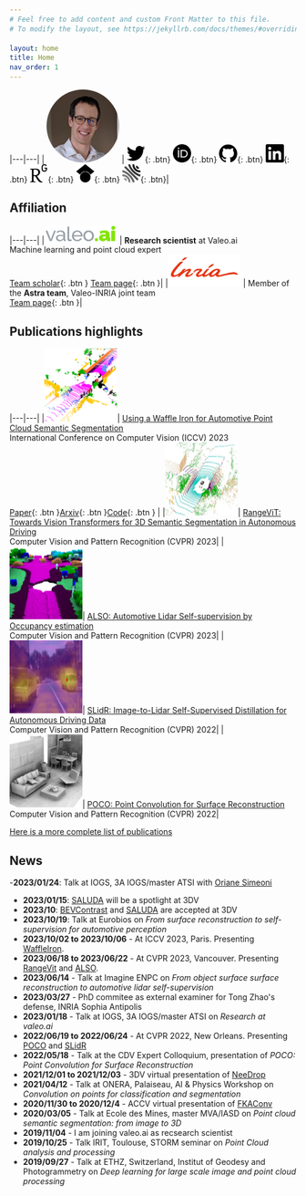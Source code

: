 ```yaml
---
# Feel free to add content and custom Front Matter to this file.
# To modify the layout, see https://jekyllrb.com/docs/themes/#overriding-theme-defaults

layout: home
title: Home
nav_order: 1
---
```


|---|---|
| <img style="border-radius: 50%" width="128" height="128" src="/images/profile.png" /> | [<img width="32" height="32" src="/images/svg_icons/twitter.svg" title="Twitter" />](https://twitter.com/alexandreboulch){: .btn}  [<img width="32" height="32" src="/images/svg_icons/orcid.svg" title="Orcid" />](https://orcid.org/0000-0002-4196-9665){: .btn} [<img width="32" height="32" src="/images/svg_icons/github.svg" title="Github" />](https://github.com/aboulch){: .btn} [<img width="32" height="32" src="/images/svg_icons/linkedin.svg" title="LinkedIn" />](https://fr.linkedin.com/in/alexandre-boulch-0464b71b){: .btn} [<img width="32" height="32" src="/images/svg_icons/researchgate.svg" title="ResearchGate" />](https://www.researchgate.net/scientific-contributions/Alexandre-Boulch-2008959436){: .btn} [<img width="32" height="32" src="/images/svg_icons/googlescholar.svg" title="Google Scholar" />](https://scholar.google.fr/citations?user=iJ3qFGAAAAAJ&hl=en){: .btn} [<img width="32" height="32" src="/images/svg_icons/hal.svg" title="HAL" />](https://cv.archives-ouvertes.fr/boulch-alexandre){: .btn}|

## Affiliation

|---|---|
|<img width="128" src="/images/valeoai_logo.png" /> | **Research scientist** at Valeo.ai<br/> Machine learning and point cloud expert<br/> [Team scholar](https://scholar.google.com/citations?user=eM4nZ1sAAAAJ){: .btn } [Team page](https://valeoai.github.io/blog/){: .btn }|
|<img width="128" src="/images/inria_logo.png"/>    | Member of the **Astra team**, Valeo-INRIA joint team<br/> [Team page](https://astra-vision.github.io/){: .btn }|


## Publications highlights

|---|---|
|<img width="128" height="128" src="/images/publication_thumbnails/2023_iccv_waffleiron.png" />| [Using a Waffle Iron for Automotive Point Cloud Semantic Segmentation](/publications/2023_iccv_waffleiron)<br/> International Conference on Computer Vision (ICCV) 2023<br/> [Paper](https://openaccess.thecvf.com/content/ICCV2023/html/Puy_Using_a_Waffle_Iron_for_Automotive_Point_Cloud_Semantic_Segmentation_ICCV_2023_paper.html){: .btn }[Arxiv](https://arxiv.org/abs/2301.10100){: .btn }[Code](https://github.com/valeoai/WaffleIron){: .btn } |
|<img width="128" height="128" src="/images/publication_thumbnails/2023_cvpr_rangevit.png" />| [RangeViT: Towards Vision Transformers for 3D Semantic Segmentation in Autonomous Driving](/publications/2023_cvpr_rangevit)<br/> Computer Vision and Pattern Recognition (CVPR) 2023|
|<img width="128" height="128" src="/images/publication_thumbnails/2023_cvpr_also.png" />| [ALSO: Automotive Lidar Self-supervision by Occupancy estimation](/publications/2023_cvpr_also)<br/> Computer Vision and Pattern Recognition (CVPR) 2023|
|<img width="128" height="128" src="/images/publication_thumbnails/2022_cvpr_slidr.png" />| [SLidR: Image-to-Lidar Self-Supervised Distillation for Autonomous Driving Data](/publications/2022_cvpr_slidr)<br/> Computer Vision and Pattern Recognition (CVPR) 2022|
|<img width="128" height="128" src="/images/publication_thumbnails/2022_cvpr_poco.png" />| [POCO: Point Convolution for Surface Reconstruction](/publications/2022_cvpr_poco)<br/> Computer Vision and Pattern Recognition (CVPR) 2022|

[Here is a more complete list of publications](/publications)

## News

-**2023/01/24**: Talk at IOGS, 3A IOGS/master ATSI with [Oriane Simeoni](https://osimeoni.github.io/)
- **2023/01/15**: [SALUDA](https://boulch.eu/publications/2024_3DV_saluda) will be a spotlight at 3DV
- **2023/10**: [BEVContrast](https://boulch.eu/publications/2024_3DV_bevcontrast) and [SALUDA](https://boulch.eu/publications/2024_3DV_saluda) are accepted at 3DV
- **2023/10/19**: Talk at Eurobios on *From surface reconstruction to self-supervision for automotive perception*
- **2023/10/02 to 2023/10/06** - At ICCV 2023, Paris. Presenting [WaffleIron](/publications/2023_iccv_waffleiron).
- **2023/06/18 to 2023/06/22** - At CVPR 2023, Vancouver. Presenting [RangeVit](/publications/2023_cvpr_rangevit) and [ALSO](/publications/2023_cvpr_also).
- **2023/06/14** - Talk at Imagine ENPC on *From object surface surface reconstruction to automotive lidar self-supervision*
- **2023/03/27** - PhD commitee as external examiner for Tong Zhao's defense, INRIA Sophia Antipolis
- **2023/01/18** - Talk at IOGS, 3A IOGS/master ATSI on *Research at valeo.ai*
- **2022/06/19 to 2022/06/24** - At CVPR 2022, New Orleans. Presenting [POCO](/publications/2022_cvpr_poco) and [SLidR](/publications/2022_cvpr_slidr)
- **2022/05/18** - Talk at the CDV Expert Colloquium, presentation of *POCO: Point Convolution for Surface Reconstruction*
- **2021/12/01 to 2021/12/03** - 3DV virtual presentation of [NeeDrop](/publications/2021_3dv_needrop)
- **2021/04/12** - Talk at ONERA, Palaiseau, AI & Physics Workshop on *Convolution on points for classification and segmentation*
- **2020/11/30 to 2020/12/4** - ACCV virtual presentation of [FKAConv](/publications/2020_accv_fkaconv)
- **2020/03/05** - Talk at Ecole des Mines, master MVA/IASD on *Point cloud semantic segmentation: from image to 3D*
- **2019/11/04** - I am joining valeo.ai as recsearch scientist
- **2019/10/25** - Talk IRIT, Toulouse, STORM seminar on *Point Cloud analysis and processing*
- **2019/09/27** - Talk at ETHZ, Switzerland, Institut of Geodesy and Photogrammetry on *Deep learning for large scale image and point cloud processing*


